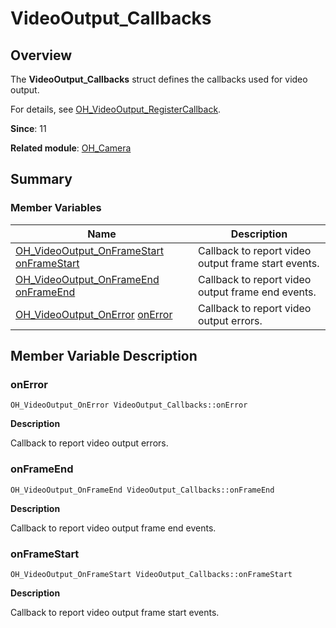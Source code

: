 # VideoOutput_Callbacks


## Overview

The **VideoOutput_Callbacks** struct defines the callbacks used for video output.

For details, see [OH_VideoOutput_RegisterCallback](_o_h___camera.md#oh_videooutput_registercallback).

**Since**: 11

**Related module**: [OH_Camera](_o_h___camera.md)


## Summary


### Member Variables

| Name| Description| 
| -------- | -------- |
| [OH_VideoOutput_OnFrameStart](_o_h___camera.md#oh_videooutput_onframestart) [onFrameStart](#onframestart) | Callback to report video output frame start events.| 
| [OH_VideoOutput_OnFrameEnd](_o_h___camera.md#oh_videooutput_onframeend) [onFrameEnd](#onframeend) | Callback to report video output frame end events.| 
| [OH_VideoOutput_OnError](_o_h___camera.md#oh_videooutput_onerror) [onError](#onerror) | Callback to report video output errors.| 


## Member Variable Description


### onError

```
OH_VideoOutput_OnError VideoOutput_Callbacks::onError
```

**Description**

Callback to report video output errors.


### onFrameEnd

```
OH_VideoOutput_OnFrameEnd VideoOutput_Callbacks::onFrameEnd
```

**Description**

Callback to report video output frame end events.


### onFrameStart

```
OH_VideoOutput_OnFrameStart VideoOutput_Callbacks::onFrameStart
```

**Description**

Callback to report video output frame start events.
